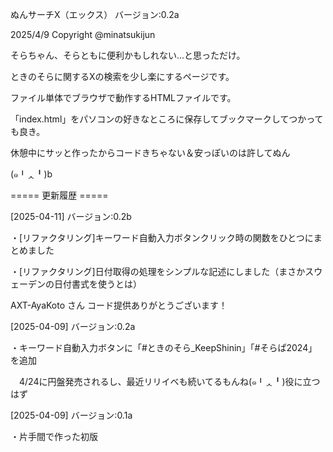
ぬんサーチX（エックス） バージョン:0.2a

2025/4/9 Copyright @minatsukijun


そらちゃん、そらともに便利かもしれない...と思っただけ。

ときのそらに関するXの検索を少し楽にするページです。

ファイル単体でブラウザで動作するHTMLファイルです。

「index.html」をパソコンの好きなところに保存してブックマークしてつかっても良き。


休憩中にサッと作ったからコードきちゃない＆安っぽいのは許してぬん

(๑╹ᆺ╹)b


===== 更新履歴 =====

[2025-04-11] バージョン:0.2b

・[リファクタリング]キーワード自動入力ボタンクリック時の関数をひとつにまとめました

・[リファクタリング]日付取得の処理をシンプルな記述にしました（まさかスウェーデンの日付書式を使うとは）

AXT-AyaKoto さん コード提供ありがとうございます！

[2025-04-09] バージョン:0.2a

  ・キーワード自動入力ボタンに「#ときのそら_KeepShinin」「#そらぱ2024」を追加
  
　4/24に円盤発売されるし、最近リリイベも続いてるもんね(๑╹ᆺ╹)役に立つはず

[2025-04-09] バージョン:0.1a

  ・片手間で作った初版
